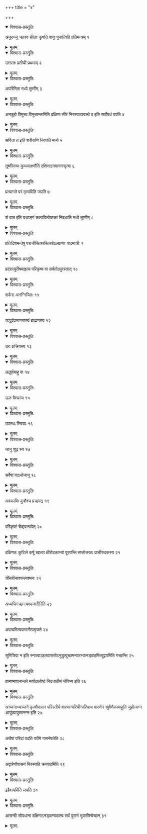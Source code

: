 +++
title = "४"

+++


<details open><summary>विश्वास-प्रस्तुतिः</summary>

अनुरज्जु चतस्रः सीताः कृषति वायुः पुनात्विति प्रतिमन्त्रम् १
</details>

<details><summary>मूलम्</summary>

अनुरज्जु चतस्रः सीताः कृषति वायुः पुनात्विति प्रतिमन्त्रम् १
</details>


<details open><summary>विश्वास-प्रस्तुतिः</summary>

उत्तरतः प्रतीचीं प्रथमाम् २
</details>

<details><summary>मूलम्</summary>

उत्तरतः प्रतीचीं प्रथमाम् २
</details>


<details open><summary>विश्वास-प्रस्तुतिः</summary>

अपरिमिता मध्ये तूष्णीम् ३
</details>

<details><summary>मूलम्</summary>

अपरिमिता मध्ये तूष्णीम् ३
</details>


<details open><summary>विश्वास-प्रस्तुतिः</summary>

अनडुहो विमुच्य विमुच्यन्तामिति दक्षिणा सीरं निरस्याऽश्वत्थे व इति सर्वौषधं वपति ४
</details>

<details><summary>मूलम्</summary>

अनडुहो विमुच्य विमुच्यन्तामिति दक्षिणा सीरं निरस्याऽश्वत्थे व इति सर्वौषधं वपति ४
</details>


<details open><summary>विश्वास-प्रस्तुतिः</summary>

 सविता त इति शरीराणि निवपति मध्ये ५
</details>

<details><summary>मूलम्</summary>

 सविता त इति शरीराणि निवपति मध्ये ५
</details>


<details open><summary>विश्वास-प्रस्तुतिः</summary>

तूष्णीमन्यः कुम्भमाक्ष्णौति दक्षिणाऽनवानन्त्सृत्वा ६
</details>

<details><summary>मूलम्</summary>

तूष्णीमन्यः कुम्भमाक्ष्णौति दक्षिणाऽनवानन्त्सृत्वा ६
</details>


<details open><summary>विश्वास-प्रस्तुतिः</summary>

प्रत्यागते परं मृत्यविति जपति ७
</details>

<details><summary>मूलम्</summary>

प्रत्यागते परं मृत्यविति जपति ७
</details>


<details open><summary>विश्वास-प्रस्तुतिः</summary>

शं वात इति यथाङ्गं कल्पयित्वेष्टकां निदधाति मध्ये तूष्णीम् ८
</details>

<details><summary>मूलम्</summary>

शं वात इति यथाङ्गं कल्पयित्वेष्टकां निदधाति मध्ये तूष्णीम् ८
</details>


<details open><summary>विश्वास-प्रस्तुतिः</summary>

प्रतिदिशमन्तेषु पराचीस्तिस्रस्तिस्रोऽलक्षणाः पादमात्रीः ९
</details>

<details><summary>मूलम्</summary>

प्रतिदिशमन्तेषु पराचीस्तिस्रस्तिस्रोऽलक्षणाः पादमात्रीः ९
</details>


<details open><summary>विश्वास-प्रस्तुतिः</summary>

प्रदरात्पुरीषमाहृत्य परिकृष्य वा सर्वतोऽपुरस्तात् १०
</details>

<details><summary>मूलम्</summary>

प्रदरात्पुरीषमाहृत्य परिकृष्य वा सर्वतोऽपुरस्तात् १०
</details>


<details open><summary>विश्वास-प्रस्तुतिः</summary>

शर्करा अनग्निचितः ११
</details>

<details><summary>मूलम्</summary>

शर्करा अनग्निचितः ११
</details>


<details open><summary>विश्वास-प्रस्तुतिः</summary>

ऊर्द्ध्वप्रमाणमास्यं ब्राह्मणस्य १२
</details>

<details><summary>मूलम्</summary>

ऊर्द्ध्वप्रमाणमास्यं ब्राह्मणस्य १२
</details>


<details open><summary>विश्वास-प्रस्तुतिः</summary>

उरः क्षत्त्रियस्य १३
</details>

<details><summary>मूलम्</summary>

उरः क्षत्त्रियस्य १३
</details>


<details open><summary>विश्वास-प्रस्तुतिः</summary>

ऊर्द्ध्वबाहु वा १४
</details>

<details><summary>मूलम्</summary>

ऊर्द्ध्वबाहु वा १४
</details>


<details open><summary>विश्वास-प्रस्तुतिः</summary>

ऊरु वैश्यस्य १५
</details>

<details><summary>मूलम्</summary>

ऊरु वैश्यस्य १५
</details>


<details open><summary>विश्वास-प्रस्तुतिः</summary>

उपस्थः स्त्रियाः १६
</details>

<details><summary>मूलम्</summary>

उपस्थः स्त्रियाः १६
</details>


<details open><summary>विश्वास-प्रस्तुतिः</summary>

जानु शूद्र स्य १७
</details>

<details><summary>मूलम्</summary>

जानु शूद्र स्य १७
</details>


<details open><summary>विश्वास-प्रस्तुतिः</summary>

सर्वेषां वाऽधोजानु १८
</details>

<details><summary>मूलम्</summary>

सर्वेषां वाऽधोजानु १८
</details>


<details open><summary>विश्वास-प्रस्तुतिः</summary>

अवकाभिः कुशैश्च प्रच्छाद्य १९
</details>

<details><summary>मूलम्</summary>

अवकाभिः कुशैश्च प्रच्छाद्य १९
</details>


<details open><summary>विश्वास-प्रस्तुतिः</summary>

परिकृष्टं चेद्यवान्वपेत् २०
</details>

<details><summary>मूलम्</summary>

परिकृष्टं चेद्यवान्वपेत् २०
</details>


<details open><summary>विश्वास-प्रस्तुतिः</summary>

दक्षिणतः कुटिले कर्षू खात्वा क्षीरोदकाभ्यां पूरयन्ति सप्तोत्तरतः प्राचीरुदकस्य २१
</details>

<details><summary>मूलम्</summary>

दक्षिणतः कुटिले कर्षू खात्वा क्षीरोदकाभ्यां पूरयन्ति सप्तोत्तरतः प्राचीरुदकस्य २१
</details>


<details open><summary>विश्वास-प्रस्तुतिः</summary>

त्रींस्त्रीनावपन्त्यश्मनः २२
</details>

<details><summary>मूलम्</summary>

त्रींस्त्रीनावपन्त्यश्मनः २२
</details>


<details open><summary>विश्वास-प्रस्तुतिः</summary>

अध्यधिगच्छन्त्यश्मन्वतीरिति २३
</details>

<details><summary>मूलम्</summary>

अध्यधिगच्छन्त्यश्मन्वतीरिति २३
</details>


<details open><summary>विश्वास-प्रस्तुतिः</summary>

अपाघमित्यपामार्गैरपमृजते २४
</details>

<details><summary>मूलम्</summary>

अपाघमित्यपामार्गैरपमृजते २४
</details>


<details open><summary>विश्वास-प्रस्तुतिः</summary>

सुमित्रिया न इति स्नात्वाऽहतवाससोऽनुडुत्पुच्छमन्वारभ्यानड्वाहमित्युद्वयमिति गच्छन्ति २५
</details>

<details><summary>मूलम्</summary>

सुमित्रिया न इति स्नात्वाऽहतवाससोऽनुडुत्पुच्छमन्वारभ्यानड्वाहमित्युद्वयमिति गच्छन्ति २५
</details>


<details open><summary>विश्वास-प्रस्तुतिः</summary>

ग्रामश्मशानान्तरे मर्यादालोष्टं निदधातीमं जीवेभ्य इति २६
</details>

<details><summary>मूलम्</summary>

ग्रामश्मशानान्तरे मर्यादालोष्टं निदधातीमं जीवेभ्य इति २६
</details>


<details open><summary>विश्वास-प्रस्तुतिः</summary>

अञ्जनाभ्यञ्जने कृत्वौपासनं परिस्तीर्य वारणान्परिधीन्परिधाय वारणेन स्रुवेणैकामाहुतिं जुहोत्यग्न आयूंष्यायुष्मानग्न इति २७
</details>

<details><summary>मूलम्</summary>

अञ्जनाभ्यञ्जने कृत्वौपासनं परिस्तीर्य वारणान्परिधीन्परिधाय वारणेन स्रुवेणैकामाहुतिं जुहोत्यग्न आयूंष्यायुष्मानग्न इति २७
</details>


<details open><summary>विश्वास-प्रस्तुतिः</summary>

अथैषां परिदां वदति परीमे गामनेषतेति २८
</details>

<details><summary>मूलम्</summary>

अथैषां परिदां वदति परीमे गामनेषतेति २८
</details>


<details open><summary>विश्वास-प्रस्तुतिः</summary>

अद्वारेणौपासनं निरस्यति क्रव्यादमिति २९
</details>

<details><summary>मूलम्</summary>

अद्वारेणौपासनं निरस्यति क्रव्यादमिति २९
</details>


<details open><summary>विश्वास-प्रस्तुतिः</summary>

इहैवायमिति जपति ३०
</details>

<details><summary>मूलम्</summary>

इहैवायमिति जपति ३०
</details>


<details open><summary>विश्वास-प्रस्तुतिः</summary>

आसन्दी सोपधाना दक्षिणाऽनड्वान्यवाश्च सर्वं पुराणं भूयसीश्चेच्छन् ३१
</details>

<details><summary>मूलम्</summary>

आसन्दी सोपधाना दक्षिणाऽनड्वान्यवाश्च सर्वं पुराणं भूयसीश्चेच्छन् ३१
</details>
